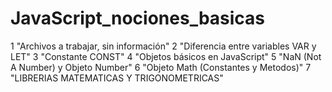 # JavaScript_nociones_basicas

1 "Archivos a trabajar, sin información"
2 "Diferencia entre variables VAR y LET"
3 "Constante CONST"
4 "Objetos básicos en JavaScript"
5 "NaN (Not A Number) y Objeto Number"
6 "Objeto Math (Constantes y Metodos)"
7 "LIBRERIAS MATEMATICAS Y TRIGONOMETRICAS"
